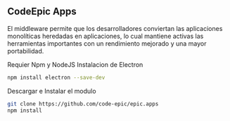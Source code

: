 ## CodeEpic Apps
El middleware permite que los desarrolladores conviertan las aplicaciones monolíticas heredadas en aplicaciones, lo cual mantiene activas las herramientas importantes con un rendimiento mejorado y una mayor portabilidad.
 




Requier Npm y NodeJS
Instalacion de Electron

```sh
npm install electron --save-dev
```


Descargar e Instalar el modulo 
```sh
git clone https://github.com/code-epic/epic.apps
npm install 
```

